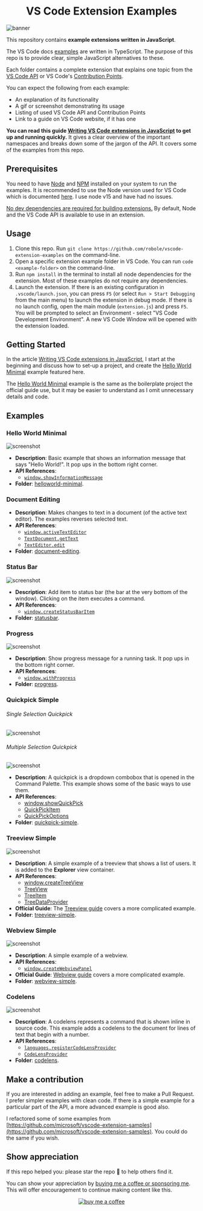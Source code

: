 <h1 align="center">VS Code Extension Examples</h1>

![banner](_img/banner.png)

This repository contains **example extensions written in JavaScript**.

The VS Code docs [examples](https://github.com/microsoft/vscode-extension-samples) are written in TypeScript. The purpose of this repo is to provide clear, simple JavaScript alternatives to these.

Each folder contains a complete extension that explains one topic from the [VS Code API](https://code.visualstudio.com/api/references/vscode-api) or VS Code's [Contribution Points](https://code.visualstudio.com/api/references/contribution-points).

You can expect the following from each example:
- An explanation of its functionality
- A gif or screenshot demonstrating its usage
- Listing of used VS Code API and Contribution Points
- Link to a guide on VS Code website, if it has one

**You can read this guide [Writing VS Code extensions in JavaScript](https://blog.logrocket.com/writing-vs-code-extensions-in-javascript/) to get up and running quickly.** It gives a clear overview of the important namespaces and breaks down some of the jargon of the API. It covers some of the examples from this repo.

## Prerequisites

You need to have [Node](https://nodejs.org/en/) and [NPM](https://www.npmjs.com/) installed on your system to run the examples. It is recommended to use the Node version used for VS Code which is documented [here](https://github.com/Microsoft/vscode/wiki/How-to-Contribute#prerequisites). I use node v15 and have had no issues.

<u>No dev dependencies are required for building extensions.</u>  By default, Node and the VS Code API is available to use in an extension.

## Usage

1. Clone this repo. Run `git clone https://github.com/robole/vscode-extension-examples` on the command-line.
1. Open a specific extension example folder in VS Code. You can run `code <example-folder>` on the command-line.
1. Run `npm install` in the terminal to install all node dependencies for the extension. Most of these examples do not require any dependencies.
1. Launch the extension. If there is an existing configuration in `.vscode/launch.json`, you can press `F5` (or select `Run > Start Debugging` from the main menu) to launch the extension in debug mode. If there is no launch config, open the main module (`extension.js`) and press `F5`. You will be prompted to select an Environment - select "VS Code Development Environment". A new VS Code Window will be opened with the extension loaded.

## Getting Started

In the article [Writing VS Code extensions in JavaScript](https://blog.logrocket.com/writing-vs-code-extensions-in-javascript/), I start at the beginning and discuss how to set-up a project, and create the [Hello World Minimal](helloworld-minimal) example featured here.

The [Hello World Minimal](helloworld-minimal) example is the same as the boilerplate project the official guide use, but it may be easier to understand as I omit unnecessary details and code.

## Examples

### Hello World Minimal

 ![screenshot](helloworld-minimal/screenshot.png)

- **Description**: Basic example that shows an information message that says "Hello World!". It pop ups in the bottom right corner.
- **API References**:
	- [`window.showInformationMessage`](https://code.visualstudio.com/api/references/vscode-api#window.showInformationMessage)
- **Folder**: [helloworld-minimal](/helloworld-minimal).

### Document Editing

- **Description**: Makes changes to text in a document (of the active text editor). The examples reverses selected text.
- **API References**:
	- [`window.activeTextEditor`](https://code.visualstudio.com/api/references/vscode-api#window.activeTextEditor)
	- [`TextDocument.getText`](https://code.visualstudio.com/api/references/vscode-api#TextDocument.getText)
	- [`TextEditor.edit`](https://code.visualstudio.com/api/references/vscode-api#TextEditor.edit)
- **Folder**: [document-editing](/document-editing).

### Status Bar

![screenshot](statusbar/img/screenshot.png)

- **Description**: Add item to status bar (the bar at the very bottom of the window). Clicking on the item executes a command.
- **API References**:
	- [`window.createStatusBarItem`](https://code.visualstudio.com/api/references/vscode-api#window.createStatusBarItem)
- **Folder**: [statusbar](/statusbar).

### Progress

![screenshot](progress/img/screenshot.png)

- **Description**: Show progress message for a running task. It pop ups in the bottom right corner.
- **API References**:
	- [`window.withProgress`](https://code.visualstudio.com/api/references/vscode-api#window.withProgress)
- **Folder**: [progress](/progress).

### Quickpick Simple

###### Single Selection Quickpick

![screenshot](quickpick-simple/img/basic-screenshot.png)

###### Multiple Selection Quickpick

![screenshot](quickpick-simple/img/multi-screenshot.png)

- **Description**: A quickpick is a dropdown combobox that is opened in the Command Palette. This example shows some of the basic ways to use them.
- **API References**:
	- [window.showQuickPick](https://code.visualstudio.com/api/references/vscode-api#window.showQuickPick)
	- [QuickPickItem](https://code.visualstudio.com/api/references/vscode-api#QuickPickItem)
	- [QuickPickOptions](https://code.visualstudio.com/api/references/vscode-api#QuickPickOptions)
- **Folder**: [quickpick-simple](/quickpick-simple).

### Treeview Simple

![screenshot](treeview-simple/img/screenshot.png)

- **Description**: A simple example of a treeview that shows a list of users. It is added to the **Explorer** view container.
- **API References**:
	- [window.createTreeView](https://code.visualstudio.com/api/references/vscode-api#window.createTreeView)
	- [TreeView](https://code.visualstudio.com/api/references/vscode-api#TreeView)
	- [TreeItem](https://code.visualstudio.com/api/references/vscode-api#TreeItem)
	- [TreeDataProvider](https://code.visualstudio.com/api/references/vscode-api#TreeDataProvider)
- **Official Guide**: The [Treeview guide](https://code.visualstudio.com/api/extension-guides/treeview) covers a more complicated example.
- **Folder**: [treeview-simple](/treeview-simple).

### Webview Simple

![screenshot](webview-simple/img/screenshot.png)

- **Description**: A simple example of a webview.
- **API References**:
	- [`window.createWebviewPanel`](https://code.visualstudio.com/api/references/vscode-api#window.createWebviewPanel)
- **Official Guide**: [Webview guide](https://code.visualstudio.com/api/extension-guides/webview) covers a more complicated example.
- **Folder**: [webview-simple](/webview-simple).

### Codelens

![screenshot](codelens/img/screenshot.png)

- **Description**: A codelens represents a command that is shown inline in source code. This example adds a codelens to the document for lines of text that begin with a number.
- **API References**:
	- [`languages.registerCodeLensProvider`](https://code.visualstudio.com/api/references/vscode-api#languages.registerCodeLensProvider)
	- [`CodeLensProvider`](https://code.visualstudio.com/api/references/vscode-api#CodeLensProvider)
- **Folder**: [codelens](/codelens).

## Make a contribution

If you are interested in adding an example, feel free to make a Pull Request. I prefer simpler examples with clean code. If there is a simple example for a particular part of the API, a more advanced example is good also.

I refactored some of some examples from [https://github.com/microsoft/vscode-extension-samples](https://github.com/microsoft/vscode-extension-samples). You could do the same if you wish.

## Show appreciation

If this repo helped you: please star the repo 🌟 to help others find it.

You can show your appreciation by [buying me a coffee or sponsoring me](https://ko-fi.com/roboleary). This will offer encouragement to continue making content like this.

<p align="center">
<a href="https://ko-fi.com/roboleary"><img src="_img/coffee.png" alt="buy me a coffee"></a>
</p>
